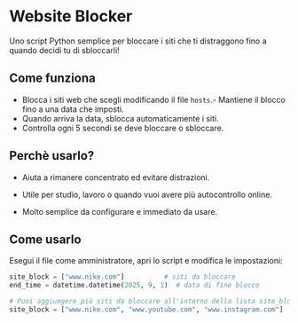 # Website Blocker 

Uno script Python semplice per bloccare i siti che ti distraggono fino a quando decidi tu di sbloccarli!

## Come funziona
 
- Blocca i siti web che scegli modificando il file `hosts`.- Mantiene il blocco fino a una data che imposti.  
- Quando arriva la data, sblocca automaticamente i siti.  
- Controlla ogni 5 secondi se deve bloccare o sbloccare.

## Perchè usarlo? 

- Aiuta a rimanere concentrato ed evitare distrazioni.

- Utile per studio, lavoro o quando vuoi avere più autocontrollo online.  

- Molto semplice da configurare e immediato da usare.

## Come usarlo 

Esegui il file come amministratore, apri lo script e modifica le impostazioni:  

```python
site_block = ["www.nike.com"]          # siti da bloccare
end_time = datetime.datetime(2025, 9, 1)  # data di fine blocco

# Puoi aggiungere più siti da bloccare all'interno della lista site_block, ad esempio:
site_block = ["www.nike.com", "www.youtube.com", "www.instagram.com"]



